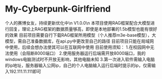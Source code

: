 # My-Cyberpunk-Girlfriend
个人的赛博女友，持续更新优化中\n
V1.0.0\n
本项目使用RAG框架配合大模型进行回复，理论上RAG框架的数据质量够高，即使是本地部署的1.5b模型也能有很好的效果
目前项目需要自行下载RAG框架所用模型（个人推荐m3e-base模型），大模型，需自己准备数据库，在api.py中更改至自己的路径
目前项目只能在局域网中使用，后续会想办法使其可以在互联网中使用
目前使用须知：
1.在校园网中无法使用（会阻断8000端口）
2.使用服务器运行后端需开放8000端口，我的windows电脑测试时不开放无影响，其他电脑未知
3.第一次进入软件需输入电脑的ip地址，服务器输入公网ip，自己的个人电脑输入运行后端时提示的ip，仅需输入192.111.11.111即可
